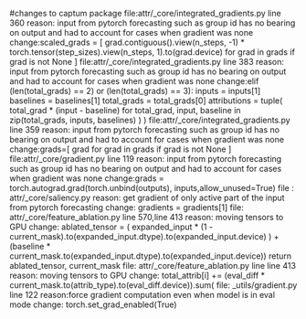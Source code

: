 #changes to captum package 
file:attr/_core/integrated_gradients.py  line 360
reason: input from pytorch forecasting such as group id has no bearing on output and had to account for cases when gradient was none 
change:scaled_grads = [
            grad.contiguous().view(n_steps, -1)
            * torch.tensor(step_sizes).view(n_steps, 1).to(grad.device)
            for grad in grads if grad is not None
        ]
file:attr/_core/integrated_gradients.py  line 383
reason: input from pytorch forecasting such as group id has no bearing on output and had to account for cases when gradient was none 
change:elif (len(total_grads) == 2) or (len(total_grads) == 3):
            inputs = inputs[1]
            baselines = baselines[1]
            total_grads = total_grads[0]
            attributions = tuple(
                total_grad * (input - baseline)
                for total_grad, input, baseline in zip(total_grads, inputs, baselines)
            )
            )
file:attr/_core/integrated_gradients.py  line 359
reason: input from pytorch forecasting such as group id has no bearing on output and had to account for cases when gradient was none 
change:grads=[
            grad
            for grad in grads if grad is not None
        ]
file:attr/_core/gradient.py  line 119
reason: input from pytorch forecasting such as group id has no bearing on output and had to account for cases when gradient was none 
change:grads = torch.autograd.grad(torch.unbind(outputs), inputs,allow_unused=True)
file : attr/_core/saliency.py
reason: get gradient of only active part of the input from pytorch forecasting
change: gradients = gradients[1]
file: attr/_core/feature_ablation.py line 570,line 413
reason: moving tensors to GPU 
change: ablated_tensor = (
            expanded_input *
            (1 - current_mask).to(expanded_input.dtype).to(expanded_input.device)
        ) + (baseline * current_mask.to(expanded_input.dtype).to(expanded_input.device))
        return ablated_tensor, current_mask
file: attr/_core/feature_ablation.py line line 413
reason: moving tensors to GPU 
change:  total_attrib[i] += (eval_diff * current_mask.to(attrib_type).to(eval_diff.device)).sum(
file: _utils/gradient.py line 122
reason:force gradient computation even when model is in eval mode
change: torch.set_grad_enabled(True)
        



